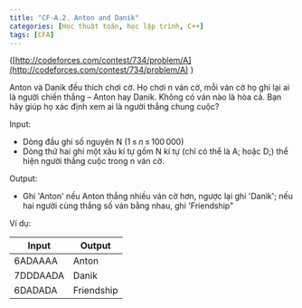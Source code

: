 ```yaml
---
title: "CF-A.2. Anton and Danik"
categories: [Học thuật toán, học lập trình, C++]
tags: [CFA]
---
```


([http://codeforces.com/contest/734/problem/A](http://codeforces.com/contest/734/problem/A) )

Anton và Danik đều thích chơi cờ. Họ chơi n ván cờ, mỗi ván cờ họ ghi lại ai là người chiến thắng – Anton hay Danik. Không có ván nào là hòa cả. Bạn hãy giúp họ xác định xem ai là người thắng chung cuộc?

Input:

- Dòng đầu ghi số nguyên N (1 ≤ _n_ ≤ 100 000)
- Dòng thứ hai ghi một xâu kí tự gồm N kí tự (chỉ có thể là A; hoặc D;) thể hiện người thắng cuộc trong n ván cờ.

Output:

- Ghi &#39;Anton&#39; nếu Anton thắng nhiều ván cờ hơn, ngược lại ghi &#39;Danik&#39;; nếu hai người cùng thắng số ván bằng nhau, ghi &#39;Friendship&quot;

Ví dụ:

| **Input** | **Output** |
| --- | --- |
| 6ADAAAA | Anton |
| 7DDDAADA | Danik |
| 6DADADA | Friendship |
